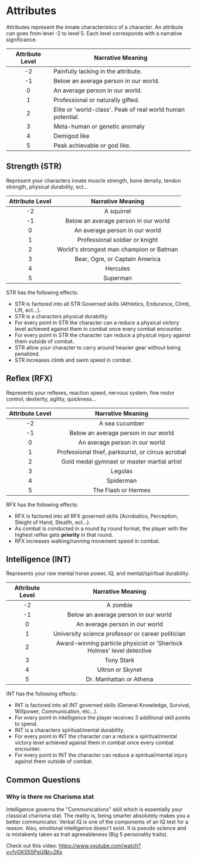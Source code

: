# Attributes

Attributes represent the innate characteristics of a character. An attribute can goes from level -2 to level 5. Each level corresponds with a narrative significance.

| Attribute Level | Narrative Meaning                                           |
| :-------------: | ----------------------------------------------------------- |
|       -2       | Painfully lacking in the attribute.                        |
|       -1       | Below an average person in our world.                       |
|        0        | An average person in our world.                             |
|        1        | Professional or naturally gifted.                           |
|        2        | Elite or 'world-class'. Peak of real world human potential. |
|        3        | Meta-human or genetic anomaly                               |
|        4        | Demigod like                                                |
|        5        | Peak achievable or god like.                                |

## Strength (STR)

Represent your characters innate muscle strength, bone density, tendon strength, physical durability, ect...

| Attribute Level |            Narrative Meaning            |
| :-------------: | :--------------------------------------: |
|       -2       |                A squirrel                |
|       -1       |   Below an average person in our world   |
|        0        |      An average person in our world      |
|        1        |      Professional soldier or knight      |
|        2        | World's strongest man champion or Batman |
|        3        |     Bear, Ogre, or Captain America     |
|        4        |                 Hercules                 |
|        5        |                 Superman                 |

STR has the following effects:

- STR is factored into all STR Governed skills (Athletics, Endurance, Climb, Lift, ect...).
- STR is a characters physical durability.
- For every point in STR the character can a reduce a physical victory level achieved against them in combat once every combat encounter.
- For every point in STR the character can reduce a physical injury against them outside of combat.
- STR allow your character to carry around heavier gear without being penalized.
- STR increases climb and swim speed in combat.

## Reflex (RFX)

Represents your reflexes, reaction speed, nervous system, fine motor control, dexterity, agility, quickness...

| Attribute Level |                 Narrative Meaning                 |
| :-------------: | :-----------------------------------------------: |
|       -2       |                  A sea cucumber                  |
|       -1       |       Below an average person in our world       |
|        0        |          An average person in our world          |
|        1        | Professional thief, parkourist, or circus acrobat |
|        2        |    Gold medal gymnast or master martial artist    |
|        3        |                      Legolas                      |
|        4        |                     Spiderman                     |
|        5        |                The Flash or Hermes                |

RFX has the following effects:

- RFX is factored into all RFX governed skills (Acrobatics, Perception, Sleight of Hand, Stealth, ect...).
- As combat is conducted in a round by round format, the player with the highest reflex gets **priority** in that round.
- RFX increases walking/running movement speed in combat.

## Intelligence (INT)

Represents your raw mental horse power, IQ, and mental/spiritual durability.

| Attribute Level |                           Narrative Meaning                           |
| :-------------: | :-------------------------------------------------------------------: |
|       -2       |                               A zombie                               |
|       -1       |                 Below an average person in our world                 |
|        0        |                    An average person in our world                    |
|        1        |           University science professor or career politician           |
|        2        | Award-winning particle physicist or 'Sherlock Holmes' level detective |
|        3        |                              Tony Stark                              |
|        4        |                           Ultron or Skynet                           |
|        5        |                       Dr. Manhattan or Athena                       |

INT has the following effects:

- INT is factored into all INT governed skills (General Knowledge, Survival, Willpower, Communication, etc...).
- For every point in intelligence the player receives 3 additional skill points to spend.
- INT is a characters spiritual/mental durability.
- For every point in INT the character can a reduce a spiritual/mental victory level achieved against them in combat once every combat encounter.
- For every point in INT the character can reduce a spiritual/mental injury against them outside of combat.

## Common Questions

### Why is there no Charisma stat

Intelligence governs the "Communications" skill which is essentially your classical charisma stat. The reality is, being smarter absolutely makes you a better communicator. Verbal IQ is one of the components of an IQ test for a reason. Also, emotional intelligence doesn't exist. It is pseudo science and is mistakenly taken as trait agreeableness (Big 5 personality traits).

Check out this video: https://www.youtube.com/watch?v=fyGKS55PsUI&t=26s

